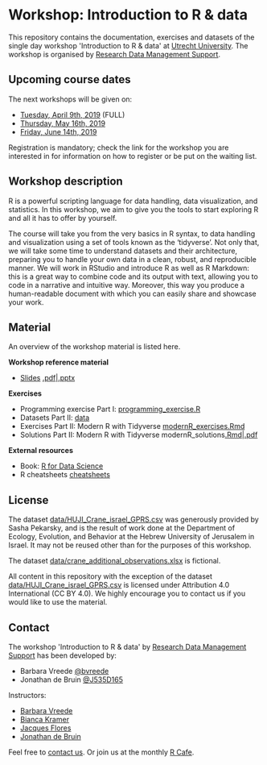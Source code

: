 # Workshop: Introduction to R & data

This repository contains the documentation, exercises and datasets of the
single day workshop 'Introduction to R & data' at [Utrecht
University](https://www.uu.nl). The workshop is organised by [Research Data
Management Support](https://www.uu.nl/en/research/research-data-management).

## Upcoming course dates
The next workshops will be given on:

- [Tuesday, April 9th, 2019](https://www.uu.nl/en/events/introduction-to-r-data-4) (FULL)
- [Thursday, May 16th, 2019](https://www.uu.nl/en/events/introduction-to-r-data-5)
- [Friday, June 14th, 2019](https://www.uu.nl/en/events/introduction-to-r-data-6)

Registration is mandatory; check the link for the workshop you are interested in for information on how to register or be put on the waiting list.

## Workshop description

R is a powerful scripting language for data handling, data visualization, and
statistics. In this workshop, we aim to give you the tools to start exploring
R and all it has to offer by yourself.

The course will take you from the very basics in R syntax, to data handling
and visualization using a set of tools known as the ‘tidyverse’. Not only
that, we will take some time to understand datasets and their architecture,
preparing you to handle your own data in a clean, robust, and reproducible
manner. We will work in RStudio and introduce R as well as R Markdown: this is
a great way to combine code and its output with text, allowing you to code in
a narrative and intuitive way. Moreover, this way you produce a human-readable
document with which you can easily share and showcase your work.

## Material

An overview of the workshop material is listed here.

**Workshop reference material**

- [Slides](slides) [.pdf](slides/intro_R_and_data_slides.pdf)|[.pptx](slides/intro_R_and_data_slides.pptx)

**Exercises**

- Programming exercise Part I: [programming_exercise.R](programming_exercise.R)
- Datasets Part II: [data](data)
- Exercises Part II: Modern R with Tidyverse [modernR_exercises.Rmd](modernR_exercises.Rmd)
- Solutions Part II: Modern R with Tidyverse modernR_solutions[.Rmd](modernR_solutions.Rmd)|[.pdf](modernR_solutions.pdf)

**External resources**

- Book: [R for Data Science](https://r4ds.had.co.nz/)
- R cheatsheets [cheatsheets](cheatsheets)


## License

The dataset [data/HUJI_Crane_israel_GPRS.csv](data/HUJI_Crane_Israel_GPRS.csv) was generously provided by Sasha Pekarsky, and is the result of work done at the Department of Ecology, Evolution, and Behavior at the Hebrew University of Jerusalem in Israel. It may not be reused other than for the purposes of this workshop.

The dataset [data/crane_additional_observations.xlsx](data/Crane_additional_observations.xlsx) is fictional.

All content in this repository with the exception of the dataset [data/HUJI_Crane_israel_GPRS.csv](data/HUJI_Crane_Israel_GPRS.csv) is licensed under Attribution 4.0
International (CC BY 4.0). We highly encourage you to contact us if you 
would like to use the material.


## Contact 

The workshop 'Introduction to R & data' by [Research Data Management
Support](https://www.uu.nl/en/research/research-data-management) has been developed by:

- Barbara Vreede [@bvreede](https://github.com/bvreede)
- Jonathan de Bruin [@J535D165](https://github.com/J535D165)

Instructors:
- [Barbara Vreede](https://www.uu.nl/medewerkers/bmivreede)
- [Bianca Kramer](https://www.uu.nl/medewerkers/bmrkramer)
- [Jacques Flores](https://www.uu.nl/medewerkers/jpflores)
- [Jonathan de Bruin](https://www.uu.nl/medewerkers/jdebruin1)

Feel free to [contact us](mailto:b.m.i.vreede@uu.nl). Or join us at the monthly [R Cafe](https://github.com/UtrechtUniversity/R-data-cafe).
